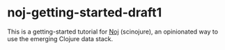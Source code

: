 # noj-getting-started-draft1

This is a getting-started tutorial for [Noj](https://scicloj.github.io/noj/) (scinojure),
an opinionated way to use the emerging Clojure data stack.


